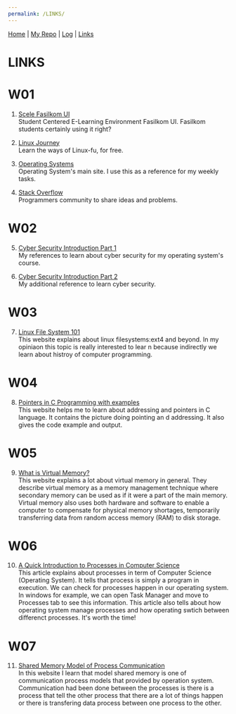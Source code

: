 ```yaml
---
permalink: /LINKS/
---
```


[Home](https://rasyidmi20.github.io/os212/) | [My Repo](https://github.com/rasyidmi20/os212) | [Log](https://github.com/rasyidmi20/os212/tree/master/TXT/mylog.txt) |  [Links](https://rasyidmi20.github.io/os212/LINKS/)

# LINKS

# W01
1. [Scele Fasilkom UI](https://scele.cs.ui.ac.id/)<br>
   Student Centered E-Learning Environment Fasilkom UI. Fasilkom students certainly using it right?

2. [Linux Journey](https://linuxjourney.com/)<br>
   Learn the ways of Linux-fu, for free.

3. [Operating Systems](https://os.vlsm.org/)<br>
   Operating System's main site. I use this as a reference for my weekly tasks.
   
4. [Stack Overflow](https://stackoverflow.com/)<br>
   Programmers community to share ideas and problems.
   
# W02
5. [Cyber Security Introduction Part 1](https://www.youtube.com/watch?v=rcDO8km6R6c)<br>
   My references to learn about cyber security for my operating system's course.

6. [Cyber Security Introduction Part 2](https://www.youtube.com/watch?v=CivG_2UqKMg)<br>
   My additional reference to learn cyber security.

# W03
7. [Linux File System 101](https://opensource.com/article/18/4/ext4-filesystem)<br>
   This website explains about linux filesystems:ext4 and beyond. In my opiniaon this topic is really interested to lear   n because indirectly we learn about histroy of computer programming.

# W04
8. [Pointers in C Programming with examples](https://beginnersbook.com/2014/01/c-pointers/)<br>
   This website helps me to learn about addressing and pointers in C language. It contains the picture doing pointing an   d addressing. It also gives the code example and output.

# W05
9. [What is Virtual Memory?](https://searchstorage.techtarget.com/definition/virtual-memory)<br>
   This website explains a lot about virtual memory in general. They describe virtual memory as a memory management technique where secondary memory can be used as if it were a part of the main memory. Virtual memory also uses both hardware and software to enable a computer to compensate for physical memory shortages, temporarily transferring data from random access memory (RAM) to disk storage.

# W06
10. [A Quick Introduction to Processes in Computer Science](https://medium.com/@imdadahad/a-quick-introduction-to-processes-in-computer-science-271f01c780da)<br>
    This article explains about processes in term of Computer Science (Operating System). It tells that process is simply a program in execution. We can check for processes happen in our operating system. In windows for example, we can open Task Manager and move to Processes tab to see this information. This article also tells about how operating system manage processes and how operating swtich between differenct processes. It's worth the time!

# W07
11. [Shared Memory Model of Process Communication](https://www.tutorialspoint.com/shared-memory-model-of-process-communication)<br>
    In this website I learn that model shared memory is one of communication process models that provided by operation system. Communication had been done between the processes is there is a process that tell the other process that there are a lot of things happen or there is transfering data process between one process to the other.
